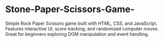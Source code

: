 # Stone-Paper-Scissors-Game-
Simple Rock Paper Scissors game built with HTML, CSS, and JavaScript. Features interactive UI, score tracking, and randomized computer moves. Great for beginners exploring DOM manipulation and event handling.
